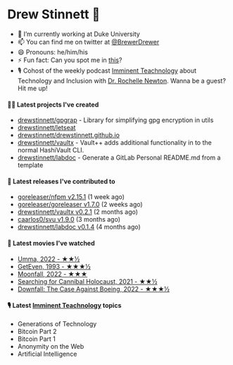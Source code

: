 
# Drew Stinnett 👋

- 🔭 I’m currently working at Duke University
- 📫 You can find me on twitter at [@BrewerDrewer](https://twitter.com/BrewerDrewer)
- 😄 Pronouns: he/him/his
- ⚡ Fun fact: Can you spot me in [this](https://www.youtube.com/watch?v=oL9WnB0qHBA)?
- 🎙 Cohost of the weekly podcast [Imminent Teachnology](https://podcast.imminentteachnology.com/) about Technology and Inclusion with [Dr. Rochelle Newton](https://www.linkedin.com/in/drrochellenewton/). Wanna be a guest? Hit me up!

#### 👨‍💻 Latest projects I've created
- [drewstinnett/gpgrap](https://github.com/drewstinnett/gpgrap) - Library for simplifying gpg encryption in utils
- [drewstinnett/letseat](https://github.com/drewstinnett/letseat)
- [drewstinnett/drewstinnett.github.io](https://github.com/drewstinnett/drewstinnett.github.io)
- [drewstinnett/vaultx](https://github.com/drewstinnett/vaultx) - Vault&#43;&#43; adds additional functionality in to the normal HashiVault CLI.
- [drewstinnett/labdoc](https://github.com/drewstinnett/labdoc) - Generate a GitLab Personal README.md from a template

#### 🚀 Latest releases I've contributed to
- [goreleaser/nfpm v2.15.1](https://github.com/goreleaser/nfpm/releases/tag/v2.15.1) (1 week ago)
- [goreleaser/goreleaser v1.7.0](https://github.com/goreleaser/goreleaser/releases/tag/v1.7.0) (2 weeks ago)
- [drewstinnett/vaultx v0.2.1](https://github.com/drewstinnett/vaultx/releases/tag/v0.2.1) (2 months ago)
- [caarlos0/svu v1.9.0](https://github.com/caarlos0/svu/releases/tag/v1.9.0) (3 months ago)
- [drewstinnett/labdoc v0.1.4](https://github.com/drewstinnett/labdoc/releases/tag/v0.1.4) (4 months ago)

#### 🍿 Latest movies I've watched
- [Umma, 2022 - ★★½](https://letterboxd.com/mondodrew/film/umma-2022/)
- [GetEven, 1993 - ★★★½](https://letterboxd.com/mondodrew/film/geteven/)
- [Moonfall, 2022 - ★★★](https://letterboxd.com/mondodrew/film/moonfall/)
- [Searching for Cannibal Holocaust, 2021 - ★★½](https://letterboxd.com/mondodrew/film/searching-for-cannibal-holocaust/)
- [Downfall: The Case Against Boeing, 2022 - ★★★½](https://letterboxd.com/mondodrew/film/downfall-the-case-against-boeing/)

#### 🎙 Latest [Imminent Teachnology](https://podcast.imminentteachnology.com/) topics
- Generations of Technology
- Bitcoin Part 2
- Bitcoin Part 1
- Anonymity on the Web
- Artificial Intelligence